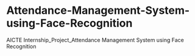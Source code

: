 # Attendance-Management-System-using-Face-Recognition
AICTE  Internship_Project_Attendance Management System using Face Recognition 
